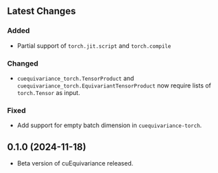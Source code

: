 ## Latest Changes

### Added

- Partial support of `torch.jit.script` and `torch.compile`

### Changed

- `cuequivariance_torch.TensorProduct` and `cuequivariance_torch.EquivariantTensorProduct` now require lists of `torch.Tensor` as input.

### Fixed

- Add support for empty batch dimension in `cuequivariance-torch`.

## 0.1.0 (2024-11-18)

- Beta version of cuEquivariance released.

